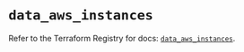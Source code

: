 # `data_aws_instances`

Refer to the Terraform Registry for docs: [`data_aws_instances`](https://registry.terraform.io/providers/hashicorp/aws/6.7.0/docs/data-sources/instances).
